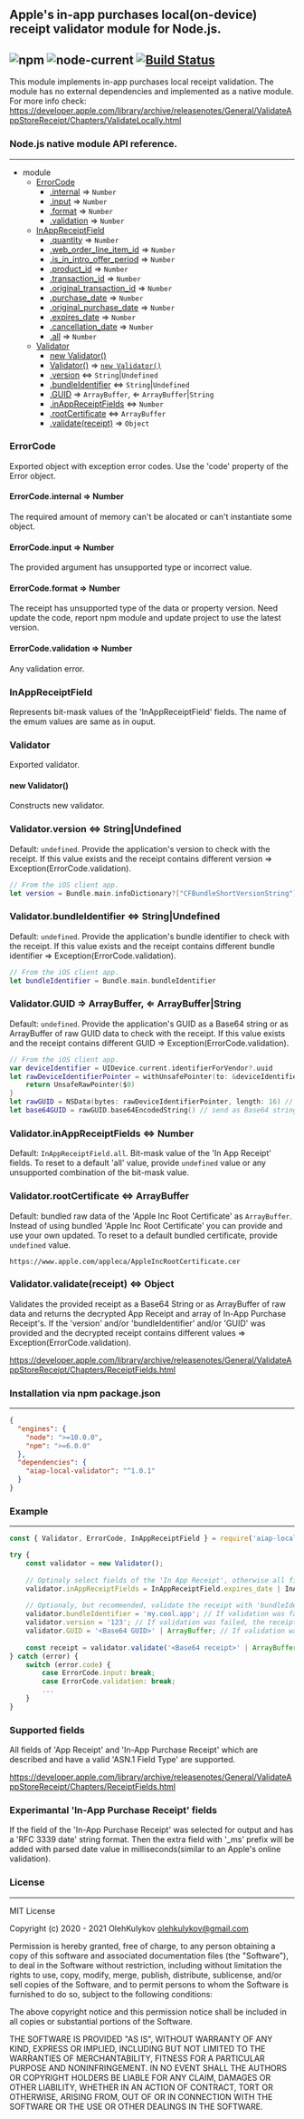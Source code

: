 ## Apple's in-app purchases local(on-device) receipt validator module for Node.js.
![npm](https://img.shields.io/npm/v/aiap-local-validator)
![node-current](https://img.shields.io/node/v/aiap-local-validator)
[![Build Status](https://travis-ci.org/OlehKulykov/aiap-local-validator.svg?branch=master)](https://travis-ci.org/OlehKulykov/aiap-local-validator)
-----------

This module implements in-app purchases local receipt validation.
The module has no external dependencies and implemented as a native module. 
For more info check: https://developer.apple.com/library/archive/releasenotes/General/ValidateAppStoreReceipt/Chapters/ValidateLocally.html

### Node.js native module API reference.
-----------

* module  
  * [ErrorCode](#enum_errorcode)
    * [.internal](#enum_errorcode_internal) ⇒ ```Number```
    * [.input](#enum_errorcode_input) ⇒ ```Number```
    * [.format](#enum_errorcode_format) ⇒ ```Number```
    * [.validation](#enum_errorcode_validation) ⇒ ```Number```
  * [InAppReceiptField](#enum_inappreceiptfield)
    * [.quantity](#enum_inappreceiptfield_quantity) ⇒ ```Number```
    * [.web_order_line_item_id](#enum_inappreceiptfield_web_order_line_item_id) ⇒ ```Number```
    * [.is_in_intro_offer_period](#enum_inappreceiptfield_is_in_intro_offer_period) ⇒ ```Number```
    * [.product_id](#enum_inappreceiptfield_product_id) ⇒ ```Number```
    * [.transaction_id](#enum_inappreceiptfield_transaction_id) ⇒ ```Number```
    * [.original_transaction_id](#enum_inappreceiptfield_original_transaction_id) ⇒ ```Number```
    * [.purchase_date](#enum_inappreceiptfield_purchase_date) ⇒ ```Number```
    * [.original_purchase_date](#enum_inappreceiptfield_original_purchase_date) ⇒ ```Number```
    * [.expires_date](#enum_inappreceiptfield_expires_date) ⇒ ```Number```
    * [.cancellation_date](#enum_inappreceiptfield_cancellation_date) ⇒ ```Number```
    * [.all](#enum_inappreceiptfield_all) ⇒ ```Number```
  * [Validator](#class_validator)
    * [new Validator()](#class_validator_new)
    * [Validator()](#class_validator_new) ⇒ <code>[new Validator()](#class_validator_new)</code>
    * [.version](#class_validator_version) ⇔ ```String```|```Undefined```
    * [.bundleIdentifier](#class_validator_bundle_identifier) ⇔ ```String```|```Undefined```
    * [.GUID](#class_validator_guid) ⇒ ```ArrayBuffer```, ⇐ ```ArrayBuffer```|```String```
    * [.inAppReceiptFields](#class_validator_inappreceiptfields)  ⇔ ```Number```
    * [.rootCertificate](#class_validator_root_certificate) ⇔ ```ArrayBuffer```
    * [.validate(receipt)](#class_validator_validate) ⇒ ```Object```
    
    
### <a name="enum_errorcode"></a>ErrorCode
Exported object with exception error codes. Use the 'code' property of the Error object.

#### <a name="enum_errorcode_internal"></a>ErrorCode.internal ⇒ Number
The required amount of memory can't be alocated or can't instantiate some object.

#### <a name="enum_errorcode_input"></a>ErrorCode.input ⇒ Number
The provided argument has unsupported type or incorrect value.

#### <a name="enum_errorcode_format"></a>ErrorCode.format ⇒ Number
The receipt has unsupported type of the data or property version. Need update the code, report npm module and update project to use the latest version.

#### <a name="enum_errorcode_validation"></a>ErrorCode.validation ⇒ Number
Any validation error. 

### <a name="enum_inappreceiptfield"></a>InAppReceiptField
Represents bit-mask values of the 'InAppReceiptField' fields. The name of the emum values are same as in ouput.

### <a name="class_validator"></a>Validator
Exported validator.

#### <a name="class_validator_new"></a>new Validator()
Constructs new validator.

### <a name="class_validator_version"></a>Validator.version ⇔ String|Undefined
Default: ```undefined```.
Provide the application's version to check with the receipt.
If this value exists and the receipt contains different version ⇒ Exception(ErrorCode.validation).
```swift
// From the iOS client app.
let version = Bundle.main.infoDictionary?["CFBundleShortVersionString"] as? String
```

### <a name="class_validator_bundle_identifier"></a>Validator.bundleIdentifier ⇔ String|Undefined
Default: ```undefined```.
Provide the application's bundle identifier to check with the receipt.
If this value exists and the receipt contains different bundle identifier ⇒ Exception(ErrorCode.validation).
```swift
// From the iOS client app.
let bundleIdentifier = Bundle.main.bundleIdentifier
```

### <a name="class_validator_guid"></a>Validator.GUID ⇒ ArrayBuffer, ⇐ ArrayBuffer|String
Default: ```undefined```.
Provide the application's GUID as a Base64 string or as ArrayBuffer of raw GUID data to check with the receipt.
If this value exists and the receipt contains different GUID ⇒ Exception(ErrorCode.validation).
```swift
// From the iOS client app.
var deviceIdentifier = UIDevice.current.identifierForVendor?.uuid
let rawDeviceIdentifierPointer = withUnsafePointer(to: &deviceIdentifier) {
    return UnsafeRawPointer($0)
}
let rawGUID = NSData(bytes: rawDeviceIdentifierPointer, length: 16) // send as raw data via 'POST' request
let base64GUID = rawGUID.base64EncodedString() // send as Base64 string via 'GET' request or any other
```

### <a name="class_validator_inappreceiptfields"></a>Validator.inAppReceiptFields ⇔ Number
Default: ```InAppReceiptField.all```.
Bit-mask value of the 'In App Receipt' fields.
To reset to a default 'all' value, provide ```undefined``` value or any unsupported combination of the bit-mask value.

### <a name="class_validator_root_certificate"></a>Validator.rootCertificate ⇔ ArrayBuffer
Default: bundled raw data of the 'Apple Inc Root Certificate' as ```ArrayBuffer```.
Instead of using bundled 'Apple Inc Root Certificate' you can provide and use your own updated.
To reset to a default bundled certificate, provide ```undefined``` value.
```
https://www.apple.com/appleca/AppleIncRootCertificate.cer
```

### <a name="class_validator_validate"></a>Validator.validate(receipt) ⇔ Object 
Validates the provided receipt as a Base64 String or as ArrayBuffer of raw data and returns the decrypted App Receipt and array of In-App Purchase Receipt's. 
If the 'version' and/or 'bundleIdentifier' and/or 'GUID' was provided and the decrypted receipt contains different values ⇒ Exception(ErrorCode.validation). 

https://developer.apple.com/library/archive/releasenotes/General/ValidateAppStoreReceipt/Chapters/ReceiptFields.html


### Installation via npm package.json
-----------

```json
{
  "engines": {
    "node": ">=10.0.0",
    "npm": ">=6.0.0"
  },
  "dependencies": {
    "aiap-local-validator": "^1.0.1"
  }
}
```


### Example
-----------

```javascript
const { Validator, ErrorCode, InAppReceiptField } = require('aiap-local-validator');

try {
    const validator = new Validator();
    
    // Optinaly select fields of the 'In App Receipt', otherwise all fields.
    validator.inAppReceiptFields = InAppReceiptField.expires_date | InAppReceiptField.product_id | ...;
    
    // Optionaly, but recommended, validate the receipt with 'bundleIdentifier', 'version' and 'GUID'.
    validator.bundleIdentifier = 'my.cool.app'; // If validation was failed, the receipt was created by another app -> invalid.
    validator.version = '123'; // If validation was failed, the receipt was created by another version of the app -> invalid.
    validator.GUID = '<Base64 GUID>' | ArrayBuffer; // If validation was failed, the receipt was created on another device -> invalid.
    
    const receipt = validator.validate('<Base64 receipt>' | ArrayBuffer); 
} catch (error) {
    switch (error.code) {
        case ErrorCode.input: break;
        case ErrorCode.validation: break;
        ...
    }
}
```


### Supported fields
All fields of 'App Receipt' and 'In-App Purchase Receipt' which are described and have a valid 'ASN.1 Field Type' are supported.

https://developer.apple.com/library/archive/releasenotes/General/ValidateAppStoreReceipt/Chapters/ReceiptFields.html


### Experimantal 'In-App Purchase Receipt' fields
If the field of the 'In-App Purchase Receipt' was selected for output and has a 'RFC 3339 date' string format.
Then the extra field with '_ms' prefix will be added with parsed date value in milliseconds(similar to an Apple's online validation).


### License
-----------
MIT License

Copyright (c) 2020 - 2021 OlehKulykov <olehkulykov@gmail.com>

Permission is hereby granted, free of charge, to any person obtaining a copy
of this software and associated documentation files (the "Software"), to deal
in the Software without restriction, including without limitation the rights
to use, copy, modify, merge, publish, distribute, sublicense, and/or sell
copies of the Software, and to permit persons to whom the Software is
furnished to do so, subject to the following conditions:

The above copyright notice and this permission notice shall be included in all
copies or substantial portions of the Software.

THE SOFTWARE IS PROVIDED "AS IS", WITHOUT WARRANTY OF ANY KIND, EXPRESS OR
IMPLIED, INCLUDING BUT NOT LIMITED TO THE WARRANTIES OF MERCHANTABILITY,
FITNESS FOR A PARTICULAR PURPOSE AND NONINFRINGEMENT. IN NO EVENT SHALL THE
AUTHORS OR COPYRIGHT HOLDERS BE LIABLE FOR ANY CLAIM, DAMAGES OR OTHER
LIABILITY, WHETHER IN AN ACTION OF CONTRACT, TORT OR OTHERWISE, ARISING FROM,
OUT OF OR IN CONNECTION WITH THE SOFTWARE OR THE USE OR OTHER DEALINGS IN THE
SOFTWARE.


